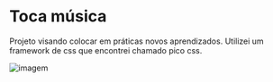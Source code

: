 # Toca música

Projeto visando colocar em práticas novos aprendizados.
Utilizei um framework de css que encontrei chamado pico css.

![imagem](https://user-images.githubusercontent.com/65371336/150259872-823ccc26-2b0a-4b0c-8617-6d3d71c84081.jpg)
